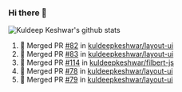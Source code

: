 ### Hi there 👋

<!--
**kuldeepkeshwar/kuldeepkeshwar** is a ✨ _special_ ✨ repository because its `README.md` (this file) appears on your GitHub profile.

Here are some ideas to get you started:

- 🔭 I’m currently working on ...
- 🌱 I’m currently learning ...
- 👯 I’m looking to collaborate on ...
- 🤔 I’m looking for help with ...
- 💬 Ask me about ...
- 📫 How to reach me: ...
- 😄 Pronouns: ...
- ⚡ Fun fact: ...
-->
![Kuldeep Keshwar's github stats](https://github-readme-stats.vercel.app/api?username=kuldeepkeshwar&show_icons=true)

<!--START_SECTION:activity-->
1. 🎉 Merged PR [#82](https://github.com/kuldeepkeshwar/layout-ui/pull/82) in [kuldeepkeshwar/layout-ui](https://github.com/kuldeepkeshwar/layout-ui)
2. 🎉 Merged PR [#83](https://github.com/kuldeepkeshwar/layout-ui/pull/83) in [kuldeepkeshwar/layout-ui](https://github.com/kuldeepkeshwar/layout-ui)
3. 🎉 Merged PR [#114](https://github.com/kuldeepkeshwar/filbert-js/pull/114) in [kuldeepkeshwar/filbert-js](https://github.com/kuldeepkeshwar/filbert-js)
4. 🎉 Merged PR [#78](https://github.com/kuldeepkeshwar/layout-ui/pull/78) in [kuldeepkeshwar/layout-ui](https://github.com/kuldeepkeshwar/layout-ui)
5. 🎉 Merged PR [#79](https://github.com/kuldeepkeshwar/layout-ui/pull/79) in [kuldeepkeshwar/layout-ui](https://github.com/kuldeepkeshwar/layout-ui)
<!--END_SECTION:activity-->
